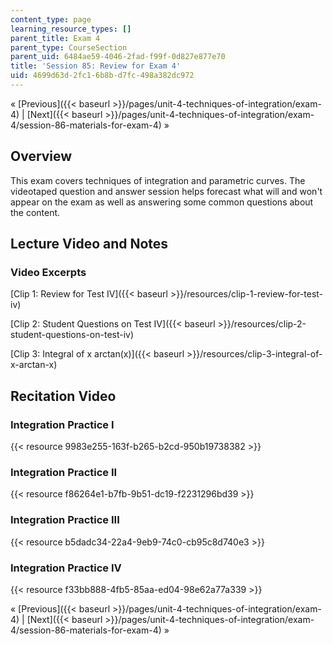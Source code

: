 ```yaml
---
content_type: page
learning_resource_types: []
parent_title: Exam 4
parent_type: CourseSection
parent_uid: 6484ae59-4046-2fad-f99f-0d827e877e70
title: 'Session 85: Review for Exam 4'
uid: 4699d63d-2fc1-6b8b-d7fc-498a382dc972
---
```


« [Previous]({{< baseurl >}}/pages/unit-4-techniques-of-integration/exam-4) | [Next]({{< baseurl >}}/pages/unit-4-techniques-of-integration/exam-4/session-86-materials-for-exam-4) »

Overview
--------

This exam covers techniques of integration and parametric curves. The videotaped question and answer session helps forecast what will and won't appear on the exam as well as answering some common questions about the content.

Lecture Video and Notes
-----------------------

### Video Excerpts

[Clip 1: Review for Test IV]({{< baseurl >}}/resources/clip-1-review-for-test-iv)

[Clip 2: Student Questions on Test IV]({{< baseurl >}}/resources/clip-2-student-questions-on-test-iv)

[Clip 3: Integral of x arctan(x)]({{< baseurl >}}/resources/clip-3-integral-of-x-arctan-x)

Recitation Video
----------------

### Integration Practice I

{{< resource 9983e255-163f-b265-b2cd-950b19738382 >}}

### Integration Practice II

{{< resource f86264e1-b7fb-9b51-dc19-f2231296bd39 >}}

### Integration Practice III

{{< resource b5dadc34-22a4-9eb9-74c0-cb95c8d740e3 >}}

### Integration Practice IV

{{< resource f33bb888-4fb5-85aa-ed04-98e62a77a339 >}}

« [Previous]({{< baseurl >}}/pages/unit-4-techniques-of-integration/exam-4) | [Next]({{< baseurl >}}/pages/unit-4-techniques-of-integration/exam-4/session-86-materials-for-exam-4) »